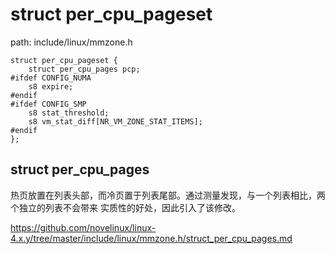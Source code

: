 struct per_cpu_pageset
========================================

path: include/linux/mmzone.h
```
struct per_cpu_pageset {
    struct per_cpu_pages pcp;
#ifdef CONFIG_NUMA
    s8 expire;
#endif
#ifdef CONFIG_SMP
    s8 stat_threshold;
    s8 vm_stat_diff[NR_VM_ZONE_STAT_ITEMS];
#endif
};
```

struct per_cpu_pages
----------------------------------------

热页放置在列表头部，而冷页置于列表尾部。通过测量发现，与一个列表相比，两个独立的列表不会带来
实质性的好处，因此引入了该修改。

https://github.com/novelinux/linux-4.x.y/tree/master/include/linux/mmzone.h/struct_per_cpu_pages.md
